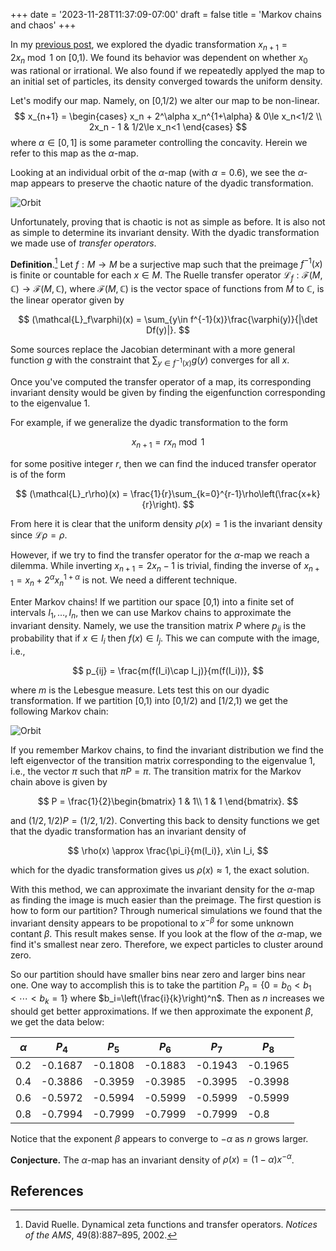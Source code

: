+++
date = '2023-11-28T11:37:09-07:00'
draft = false 
title = 'Markov chains and chaos'
+++

In my [previous post](/posts/2xmod1), we explored the dyadic transformation $x_{n+1}=2x_n\bmod1$ on [0,1). We found its behavior was dependent on whether $x_0$ was rational or irrational. We also found if we repeatedly applyed the map to an initial set of particles, its density converged towards the uniform density.

Let's modify our map. Namely, on [0,1/2) we alter our map to be non-linear.
$$
    x_{n+1} = \begin{cases}
        x_n + 2^\alpha x_n^{1+\alpha} & 0\le x_n<1/2 \\
        2x_n - 1 & 1/2\le x_n<1
    \end{cases}
$$
where $\alpha\in[0,1]$ is some parameter controlling the concavity. Herein we refer to this map as the $\alpha$-map.

Looking at an individual orbit of the $\alpha$-map (with $\alpha=0.6$), we see the $\alpha$-map appears to preserve the chaotic nature of the dyadic transformation.

![Orbit](/images/orbit_alphamap.png)

Unfortunately, proving that is chaotic is not as simple as before. It is also not as simple to determine its invariant density. With the dyadic transformation we made use of *transfer operators*.

**Definition**.[^first] Let $f:M\rightarrow M$ be a surjective map such that the preimage $f^{-1}(x)$ is finite or countable for each $x\in M$. 
The Ruelle transfer operator 
$\mathcal{L}_f:\mathcal{F}(M,\mathbb{C})\rightarrow\mathcal{F}(M,\mathbb{C})$, 
where $\mathcal{F}(M,\mathbb{C})$ is the vector space of functions from $M$ to $\mathbb{C}$, is the linear operator given by 

$$
    (\mathcal{L}_f\varphi)(x) = \sum_{y\in f^{-1}(x)}\frac{\varphi(y)}{|\det Df(y)|}.
$$

Some sources replace the Jacobian determinant with a more general function $g$ with the constraint that $\sum_{y\in f^{-1}(x)}g(y)$ converges for all $x$.

Once you've computed the transfer operator of a map, its corresponding invariant density would be given by finding the eigenfunction corresponding to the eigenvalue 1.

For example, if we generalize the dyadic transformation to the form

$$
    x_{n+1} = rx_n\bmod1
$$

for some positive integer $r$, then we can find the induced transfer operator is of the form 

$$
    (\mathcal{L}_r\rho)(x) = \frac{1}{r}\sum_{k=0}^{r-1}\rho\left(\frac{x+k}{r}\right).
$$

From here it is clear that the uniform density $\rho(x)=1$ is the invariant density since $\mathcal{L}\rho=\rho$.

However, if we try to find the transfer operator for the $\alpha$-map we reach a dilemma. While inverting $x_{n+1}=2x_n-1$ is trivial, finding the inverse of $x_{n+1}=x_n+2^\alpha x_n^{1+\alpha}$ is not. We need a different technique.

Enter Markov chains! If we partition our space [0,1) into a finite set of intervals $I_1,\dots,I_n$, then we can use Markov chains to approximate the invariant density. Namely, we use the transition matrix $P$ where $p_{ij}$ is the probability that if $x\in I_i$ then $f(x)\in I_j$. This we can compute with the image, i.e., 

$$
    p_{ij} = \frac{m(f(I_i)\cap I_j)}{m(f(I_i))},
$$

where $m$ is the Lebesgue measure. Lets test this on our dyadic transformation. If we partition [0,1) into [0,1/2) and [1/2,1) we get the following Markov chain:

![Orbit](/images/dyadic_markov_chain.png)

If you remember Markov chains, to find the invariant distribution we find the left eigenvector of the transition matrix corresponding to the eigenvalue 1, i.e., the vector $\pi$ such that $\pi P=\pi$. The transition matrix for the Markov chain above is given by 

$$
    P = \frac{1}{2}\begin{bmatrix} 1 & 1\\ 1 & 1 \end{bmatrix}.
$$

and $(1/2,1/2)P = (1/2,1/2)$. Converting this back to density functions we get that the dyadic transformation has an invariant density of 

$$
    \rho(x) \approx \frac{\pi_i}{m(I_i)}, x\in I_i,
$$

which for the dyadic transformation gives us $\rho(x)\approx 1$, the exact solution.

With this method, we can approximate the invariant density for the $\alpha$-map as finding the image is much easier than the preimage. The first question is how to form our partition? Through numerical simulations we found that the invariant density appears to be propotional to $x^{-\beta}$ for some unknown contant $\beta$. This result makes sense. If you look at the flow of the $\alpha$-map, we find it's smallest near zero. Therefore, we expect particles to cluster around zero.

So our partition should have smaller bins near zero and larger bins near one. One way to accomplish this is to take the partition $P_n=\{0=b_0<b_1<\cdots<b_k=1\}$ where $b_i=\left(\frac{i}{k}\right)^n$. Then as $n$ increases we should get better approximations. If we then approximate the exponent $\beta$, we get the data below:

| $\alpha$ | $P_4$ | $P_5$ | $P_6$ | $P_7$ | $P_8$ |
|--|--|--|--|--|--|
| 0.2 | -0.1687 | -0.1808 | -0.1883 | -0.1943 | -0.1965 |
| 0.4 | -0.3886 | -0.3959 | -0.3985 | -0.3995 | -0.3998 |
| 0.6 | -0.5972 | -0.5994 | -0.5999 | -0.5999 | -0.5999 |
| 0.8 | -0.7994 | -0.7999 | -0.7999 | -0.7999 | -0.8 |

Notice that the exponent $\beta$ appears to converge to $-\alpha$ as $n$ grows larger.

**Conjecture.** The $\alpha$-map has an invariant density of $\rho(x)=(1-\alpha)x^{-\alpha}$.

## References

[^first]: David Ruelle. Dynamical zeta functions and transfer operators. *Notices of the AMS*, 49(8):887–895, 2002.
